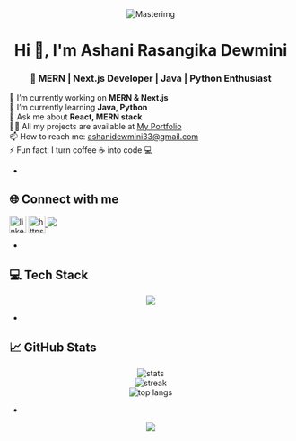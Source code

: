 <div align="center">
    <img src="https://i.postimg.cc/DztbJ09g/dewbanner1.png" alt="Masterimg" />
</div>

<h1 align="center">Hi 👋, I'm Ashani Rasangika Dewmini</h1>
<h3 align="center">🚀 MERN | Next.js Developer | Java | Python Enthusiast</h3>



🔭 I’m currently working on **MERN & Next.js**<br>
🌱 I’m currently learning **Java, Python**<br>
💬 Ask me about **React, MERN stack**<br>
👨‍💻 All my projects are available at [My Portfolio](https://portfolio-ashani.vercel.app/)<br>
📫 How to reach me: ashanidewmini33@gmail.com<br>
⚡ Fun fact: I turn coffee ☕ into code 💻<br>

-
## 🌐 Connect with me
<p align="left">
<a href="https://linkedin.com/in/ashani-rasangika" target="blank"><img align="center" src="https://raw.githubusercontent.com/rahuldkjain/github-profile-readme-generator/master/src/images/icons/Social/linked-in-alt.svg" alt="linkedin.com/in/ashani-rasangika" height="30" width="30" /></a>
<a href="https://stackoverflow.com/users/21202969/ashani-rasangika" target="blank"><img align="center" src="https://raw.githubusercontent.com/rahuldkjain/github-profile-readme-generator/master/src/images/icons/Social/stack-overflow.svg" alt="https://stackoverflow.com/users/27252752/21202969/ashani-rasangika" height="30" width="30" /></a><a href="https://www.hackerrank.com/ashanidewmini33" target="_blank">
  <img src="https://img.shields.io/badge/-HackerRank-2EC866?style=for-the-badge&logo=HackerRank&logoColor=white"/>
</a>

</p>

-

## 💻 Tech Stack
<p align="center">
  <img src="https://skillicons.dev/icons?i=html,css,js,react,nextjs,nodejs,express,mongodb,mysql,java,python,c,cpp,php,spring,vue,figma,bootstrap,azure,firebase,git,postman,linux" /><br/>
</p>

-

## 📈 GitHub Stats
<p align="center">
  <img src="https://github-readme-stats.vercel.app/api?username=ashani-rasangika&show_icons=true&theme=dark&hide_border=false" alt="stats"/>
  <br/>
  <img src="https://github-readme-streak-stats.herokuapp.com/?user=ashani-rasangika&theme=dark&hide_border=false" alt="streak"/>
  <br/>
  <img src="https://github-readme-stats.vercel.app/api/top-langs/?username=ashani-rasangika&layout=compact&theme=dark&hide_border=false" alt="top langs"/>
</p>

-

<p align="center">
  <img src="https://visitcount.itsvg.in/api?id=ashani-rasangika&icon=0&color=0" />
</p>

